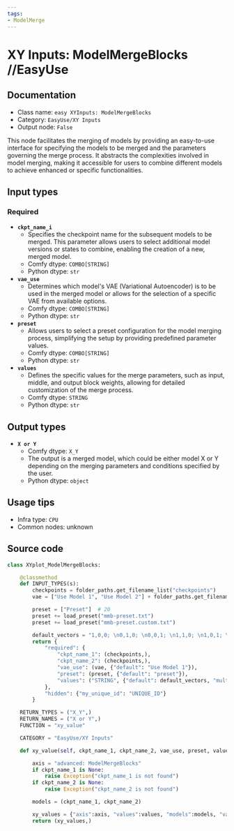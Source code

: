 ```yaml
---
tags:
- ModelMerge
---
```


# XY Inputs: ModelMergeBlocks //EasyUse
## Documentation
- Class name: `easy XYInputs: ModelMergeBlocks`
- Category: `EasyUse/XY Inputs`
- Output node: `False`

This node facilitates the merging of models by providing an easy-to-use interface for specifying the models to be merged and the parameters governing the merge process. It abstracts the complexities involved in model merging, making it accessible for users to combine different models to achieve enhanced or specific functionalities.
## Input types
### Required
- **`ckpt_name_i`**
    - Specifies the checkpoint name for the subsequent models to be merged. This parameter allows users to select additional model versions or states to combine, enabling the creation of a new, merged model.
    - Comfy dtype: `COMBO[STRING]`
    - Python dtype: `str`
- **`vae_use`**
    - Determines which model's VAE (Variational Autoencoder) is to be used in the merged model or allows for the selection of a specific VAE from available options.
    - Comfy dtype: `COMBO[STRING]`
    - Python dtype: `str`
- **`preset`**
    - Allows users to select a preset configuration for the model merging process, simplifying the setup by providing predefined parameter values.
    - Comfy dtype: `COMBO[STRING]`
    - Python dtype: `str`
- **`values`**
    - Defines the specific values for the merge parameters, such as input, middle, and output block weights, allowing for detailed customization of the merge process.
    - Comfy dtype: `STRING`
    - Python dtype: `str`
## Output types
- **`X or Y`**
    - Comfy dtype: `X_Y`
    - The output is a merged model, which could be either model X or Y depending on the merging parameters and conditions specified by the user.
    - Python dtype: `object`
## Usage tips
- Infra type: `CPU`
- Common nodes: unknown


## Source code
```python
class XYplot_ModelMergeBlocks:

    @classmethod
    def INPUT_TYPES(s):
        checkpoints = folder_paths.get_filename_list("checkpoints")
        vae = ["Use Model 1", "Use Model 2"] + folder_paths.get_filename_list("vae")

        preset = ["Preset"]  # 20
        preset += load_preset("mmb-preset.txt")
        preset += load_preset("mmb-preset.custom.txt")

        default_vectors = "1,0,0; \n0,1,0; \n0,0,1; \n1,1,0; \n1,0,1; \n0,1,1; "
        return {
            "required": {
                "ckpt_name_1": (checkpoints,),
                "ckpt_name_2": (checkpoints,),
                "vae_use": (vae, {"default": "Use Model 1"}),
                "preset": (preset, {"default": "preset"}),
                "values": ("STRING", {"default": default_vectors, "multiline": True, "placeholder": 'Support 2 methods:\n\n1.input, middle, out in same line and insert values seperated by "; "\n\n2.model merge block number seperated by ", " in same line and insert values seperated by "; "'}),
            },
            "hidden": {"my_unique_id": "UNIQUE_ID"}
        }

    RETURN_TYPES = ("X_Y",)
    RETURN_NAMES = ("X or Y",)
    FUNCTION = "xy_value"

    CATEGORY = "EasyUse/XY Inputs"

    def xy_value(self, ckpt_name_1, ckpt_name_2, vae_use, preset, values, my_unique_id=None):

        axis = "advanced: ModelMergeBlocks"
        if ckpt_name_1 is None:
            raise Exception("ckpt_name_1 is not found")
        if ckpt_name_2 is None:
            raise Exception("ckpt_name_2 is not found")

        models = (ckpt_name_1, ckpt_name_2)

        xy_values = {"axis":axis, "values":values, "models":models, "vae_use": vae_use}
        return (xy_values,)

```
